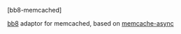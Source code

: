 [bb8-memcached]

[bb8](https://github.com/khuey/bb8) adaptor for memcached, based on [memcache-async](https://github.com/vavrusa/memcache-async)
